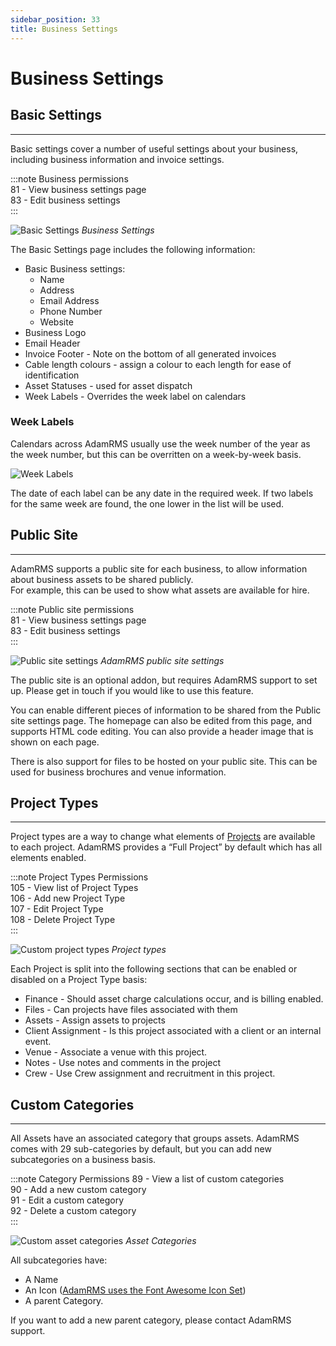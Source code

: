 ```yaml
---
sidebar_position: 33
title: Business Settings
---
```


# Business Settings

## Basic Settings
---
Basic settings cover a number of useful settings about your business, including business information and invoice settings.

:::note Business permissions  
81 - View business settings page  
83 - Edit business settings  
:::

![Basic Settings](/img/tutorial/businesses/settings-basic.png)
*Business Settings*

The Basic Settings page includes the following information:
- Basic Business settings:
  - Name
  - Address 
  - Email Address
  - Phone Number
  - Website
- Business Logo
- Email Header
- Invoice Footer - Note on the bottom of all generated invoices
- Cable length colours - assign a colour to each length for ease of identification
- Asset Statuses - used for asset dispatch
- Week Labels - Overrides the week label on calendars

### Week Labels
Calendars across AdamRMS usually use the week number of the year as the week number, but this can be overritten on a week-by-week basis. 

![Week Labels](/img/tutorial/businesses/settings-weekLabels.png)

The date of each label can be any date in the required week. If two labels for the same week are found, the one lower in the list will be used.

## Public Site
---
AdamRMS supports a public site for each business, to allow information about business assets to be shared publicly.  
For example, this can be used to show what assets are available for hire.

:::note Public site permissions  
81 - View business settings page  
83 - Edit business settings   
:::

![Public site settings](/img/tutorial/businesses/settings-publicSite.png)
*AdamRMS public site settings*

The public site is an optional addon, but requires AdamRMS support to set up. Please get in touch if you would like to use this feature.

You can enable different pieces of information to be shared from the Public site settings page. The homepage can also be edited from this page, and supports HTML code editing. You can also provide a header image that is shown on each page.

There is also support for files to be hosted on your public site. This can be used for business brochures and venue information.

## Project Types
---
Project types are a way to change what elements of [Projects](./../projects/overview) are available to each project. AdamRMS provides a “Full Project” by default which has all elements enabled.

:::note Project Types Permissions  
105	- View list of Project Types  
106	- Add new Project Type  
107	- Edit Project Type  
108 - Delete Project Type  
:::

![Custom project types](/img/tutorial/businesses/settings-types.png)
*Project types*

Each Project is split into the following sections that can be enabled or disabled on a Project Type basis:
- Finance - Should asset charge calculations occur, and is billing enabled.
- Files - Can projects have files associated with them
- Assets - Assign assets to projects
- Client Assignment - Is this project associated with a client or an internal event.
- Venue - Associate a venue with this project.
- Notes - Use notes and comments in the project
- Crew - Use Crew assignment and recruitment in this project.

## Custom Categories
---
All Assets have an associated category that groups assets. AdamRMS comes with 29 sub-categories by default, but you can add new subcategories on a business basis.

:::note Category Permissions
89 - View a list of custom categories  
90 - Add a new custom category  
91 - Edit a custom category  
92 - Delete a custom category  
:::

![Custom asset categories](/img/tutorial/businesses/settings-category.png)
*Asset Categories*

All subcategories have:
- A Name
- An Icon ([AdamRMS uses the Font Awesome Icon Set](https://fontawesome.com/v5.15/icons?d=gallery&p=2&m=free))
- A parent Category.

If you want to add a new parent category, please contact AdamRMS support.
